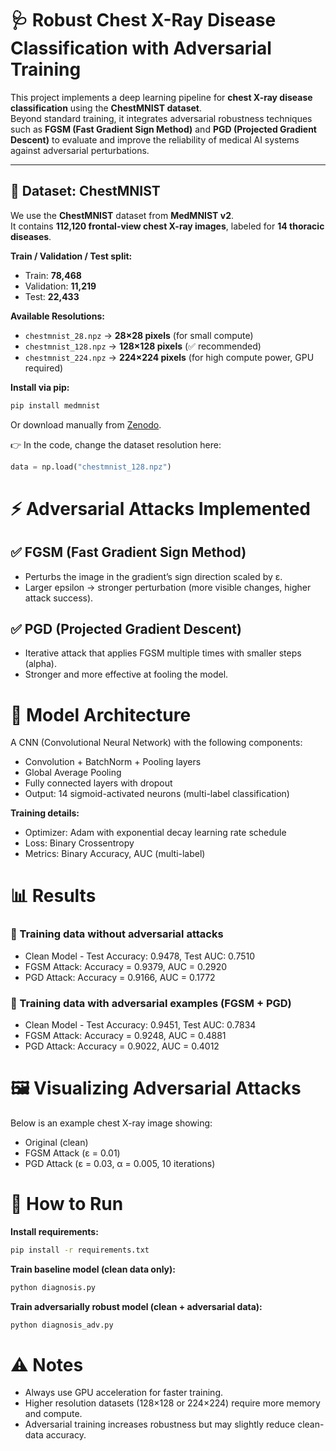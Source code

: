 # 🩺 Robust Chest X-Ray Disease Classification with Adversarial Training

This project implements a deep learning pipeline for **chest X-ray disease classification** using the **ChestMNIST dataset**.  
Beyond standard training, it integrates adversarial robustness techniques such as **FGSM (Fast Gradient Sign Method)** and **PGD (Projected Gradient Descent)** to evaluate and improve the reliability of medical AI systems against adversarial perturbations.

---

## 📂 Dataset: ChestMNIST

We use the **ChestMNIST** dataset from **MedMNIST v2**.  
It contains **112,120 frontal-view chest X-ray images**, labeled for **14 thoracic diseases**.

**Train / Validation / Test split:**
- Train: **78,468**
- Validation: **11,219**
- Test: **22,433**

**Available Resolutions:**
- `chestmnist_28.npz` → **28×28 pixels** (for small compute)
- `chestmnist_128.npz` → **128×128 pixels** (✅ recommended)
- `chestmnist_224.npz` → **224×224 pixels** (for high compute power, GPU required)

**Install via pip:**
```bash
pip install medmnist
```
Or download manually from [Zenodo](https://zenodo.org/records/10519652).

👉 In the code, change the dataset resolution here:
```python
data = np.load("chestmnist_128.npz")
```

# ⚡ Adversarial Attacks Implemented

## ✅ FGSM (Fast Gradient Sign Method)
- Perturbs the image in the gradient’s sign direction scaled by ε.
- Larger epsilon → stronger perturbation (more visible changes, higher attack success).

## ✅ PGD (Projected Gradient Descent)
- Iterative attack that applies FGSM multiple times with smaller steps (alpha).
- Stronger and more effective at fooling the model.

# 🧪 Model Architecture
A CNN (Convolutional Neural Network) with the following components:
- Convolution + BatchNorm + Pooling layers
- Global Average Pooling
- Fully connected layers with dropout
- Output: 14 sigmoid-activated neurons (multi-label classification)

**Training details:**
- Optimizer: Adam with exponential decay learning rate schedule
- Loss: Binary Crossentropy
- Metrics: Binary Accuracy, AUC (multi-label)

# 📊 Results

### 🔹 Training data without adversarial attacks
- Clean Model - Test Accuracy: 0.9478, Test AUC: 0.7510  
- FGSM Attack: Accuracy = 0.9379, AUC = 0.2920  
- PGD Attack: Accuracy = 0.9166, AUC = 0.1772  

### 🔹 Training data with adversarial examples (FGSM + PGD)
- Clean Model - Test Accuracy: 0.9451, Test AUC: 0.7834  
- FGSM Attack: Accuracy = 0.9248, AUC = 0.4881  
- PGD Attack: Accuracy = 0.9022, AUC = 0.4012  


# 🖼️ Visualizing Adversarial Attacks
Below is an example chest X-ray image showing:
- Original (clean)
- FGSM Attack (ε = 0.01)
- PGD Attack (ε = 0.03, α = 0.005, 10 iterations)

# 🚀 How to Run

**Install requirements:**
```bash
pip install -r requirements.txt
```
**Train baseline model (clean data only):**
```bash
python diagnosis.py
```
**Train adversarially robust model (clean + adversarial data):**
```bash
python diagnosis_adv.py
```

# ⚠️ Notes

- Always use GPU acceleration for faster training.
- Higher resolution datasets (128×128 or 224×224) require more memory and compute.
- Adversarial training increases robustness but may slightly reduce clean-data accuracy.
